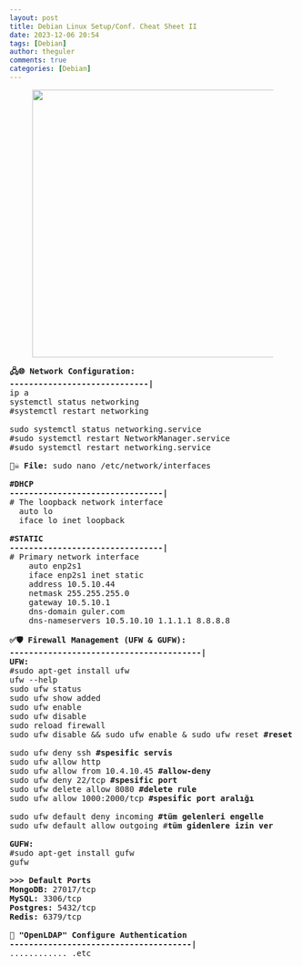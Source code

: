 ```yaml
---
layout: post
title: Debian Linux Setup/Conf. Cheat Sheet II
date: 2023-12-06 20:54
tags: [Debian]
author: theguler
comments: true
categories: [Debian]
---
```

<!-- wp:image {"lightbox":{"enabled":true},"id":10044,"width":"470px","height":"auto","sizeSlug":"large","linkDestination":"none"} -->
<figure class="wp-block-image size-large is-resized"><img src="https://theguler.wordpress.com/wp-content/uploads/2023/12/debian_cheat_2.png?w=887" alt="" class="wp-image-10044" style="width:470px;height:auto" /></figure>
<!-- /wp:image -->

<!-- wp:preformatted -->
<pre class="wp-block-preformatted"><strong>🖧🌐 Network Configuration:</strong><br><strong>-----------------------------|</strong><br>ip a<br>systemctl status networking<br>#systemctl restart networking<br><br>sudo systemctl status networking.service<br>#sudo systemctl restart NetworkManager.service<br>#sudo systemctl restart networking.service<br><br><strong>🏴‍☠️ File:</strong> sudo nano /etc/network/interfaces<br><br><strong>#DHCP<br>--------------------------------|</strong><br># The loopback network interface<br>  auto lo<br>  iface lo inet loopback<br><br><strong>#STATIC<br>--------------------------------|</strong><br># Primary network interface<br>    auto enp2s1<br>    iface enp2s1 inet static<br>    address 10.5.10.44<br>    netmask 255.255.255.0<br>    gateway 10.5.10.1<br>    dns-domain guler.com<br>    dns-nameservers 10.5.10.10 1.1.1.1 8.8.8.8<br><br><strong>✅🛡️ Firewall Management (UFW &amp; GUFW):<br>----------------------------------------|</strong><br><strong>UFW:</strong><br>#sudo apt-get install ufw<br>ufw --help<br>sudo ufw status<br>sudo ufw show added<br>sudo ufw enable<br>sudo ufw disable<br>sudo reload firewall<br>sudo ufw disable &amp;&amp; sudo ufw enable &amp; sudo ufw reset <strong>#reset</strong><br><br>sudo ufw deny ssh <strong>#spesific servis</strong><br>sudo ufw allow http<br>sudo ufw allow from 10.4.10.45 <strong>#allow-deny</strong><br>sudo ufw deny 22/tcp <strong>#spesific port</strong><br>sudo ufw delete allow 8080 <strong>#delete rule</strong><br>sudo ufw allow 1000:2000/tcp <strong>#spesific port aralığı</strong><br><br>sudo ufw default deny incoming <strong>#tüm gelenleri engelle</strong><br>sudo ufw default allow outgoing #<strong>tüm gidenlere izin ver</strong><br><br><strong>GUFW:</strong><br>#sudo apt-get install gufw<br>gufw<br><br><strong>&gt;&gt;&gt; Default Ports</strong><br><strong>MongoDB:</strong> 27017/tcp<br><strong>MySQL:</strong> 3306/tcp<br><strong>Postgres:</strong> 5432/tcp<br><strong>Redis:</strong> 6379/tcp<br><br>🐛 <strong>"OpenLDAP"</strong> <strong>Configure Authentication<br>--------------------------------------|</strong><br>............ .etc</pre>
<!-- /wp:preformatted -->

